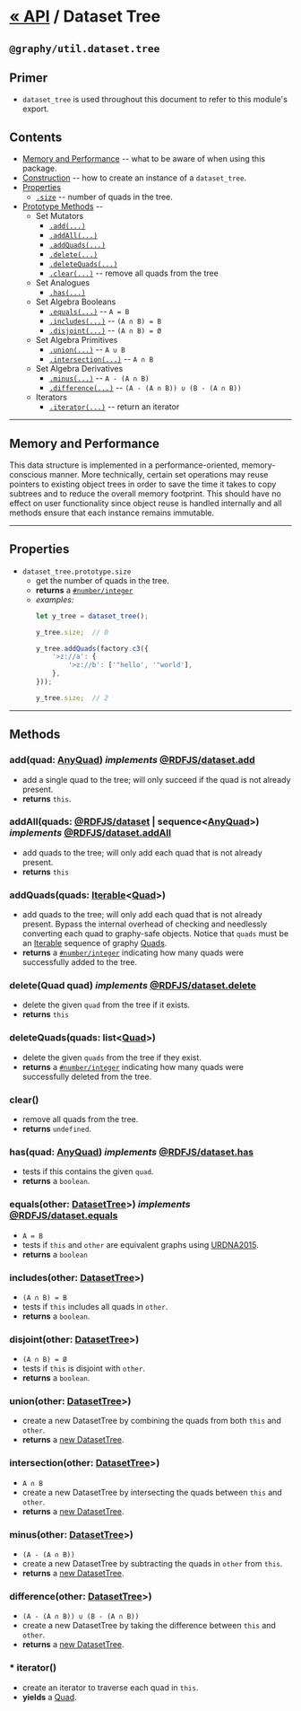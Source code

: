 

# [« API](api) / Dataset Tree
## `@graphy/util.dataset.tree`

## Primer
 - `dataset_tree` is used throughout this document to refer to this module's export.

## Contents
 - [Memory and Performance](#memory-and-performance) -- what to be aware of when using this package.
 - [Construction](#construction) -- how to create an instance of a `dataset_tree`.
 - [Properties](#properties)
   - [`.size`](#property_size) -- number of quads in the tree.
 - [Prototype Methods](#methods) -- 
   - Set Mutators
     - [`.add(...)`](#method_add)
     - [`.addAll(...)`](#method_add-all)
     - [`.addQuads(...)`](#method_add-quads)
     - [`.delete(...)`](#method_delete)
     - [`.deleteQuads(...)`](#method_delete-quads)
     - [`.clear(...)`](#method_clear) -- remove all quads from the tree
   - Set Analogues
     - [`.has(...)`](#method_has)
   - Set Algebra Booleans
     - [`.equals(...)`](#method_equals) -- `A = B`
     - [`.includes(...)`](#method_includes) -- `(A ∩ B) = B`
     - [`.disjoint(...)`](#method_disjoint) -- `(A ∩ B) = Ø`
   - Set Algebra Primitives
     - [`.union(...)`](#method_union) -- `A ∪ B`
     - [`.intersection(...)`](#method_intersection) -- `A ∩ B`
   - Set Algebra Derivatives
     - [`.minus(...)`](#method_minus) -- `A - (A ∩ B)`
     - [`.difference(...)`](#method_difference) -- `(A - (A ∩ B)) ∪ (B - (A ∩ B))`
   - Iterators
     - [`.iterator(...)`](#method_iterator) -- return an iterator 
     

----

## Memory and Performance

This data structure is implemented in a performance-oriented, memory-conscious manner. More technically, certain set operations may reuse pointers to existing object trees in order to save the time it takes to copy subtrees and to reduce the overall memory footprint. This should have no effect on user functionality since object reuse is handled internally and all methods ensure that each instance remains immutable.


----

## Properties


<a name="property_size" />

 - `dataset_tree.prototype.size`
   - get the number of quads in the tree.
   - **returns** a [`#number/integer`](core.data.factory#number_integer)
   - *examples:*
       ```js
       let y_tree = dataset_tree();

       y_tree.size;  // 0

       y_tree.addQuads(factory.c3({
           '>z://a': {
               '>z://b': ['"hello', '"world'],
           },
       }));
       
       y_tree.size;  // 2
       ```

----

## Methods


<a name="method_add" />

### **add**(quad: [AnyQuad](core.data.factory#interface_any-quad)) _implements_ [@RDFJS/dataset.add](https://rdf.js.org/dataset-spec/dataset-spec.html#dom-datasetcore-add)
   - add a single quad to the tree; will only succeed if the quad is not already present.
   - **returns** `this`.


<a name="method_add-all" />

### **addAll**(quads: [@RDFJS/dataset](https://rdf.js.org/dataset-spec/dataset-spec.html#dom-dataset) | sequence<[AnyQuad](core.data.factory#interface_any-quad)>) _implements_ [@RDFJS/dataset.addAll](https://rdf.js.org/dataset-spec/dataset-spec.html#dom-datasetcore-addall)
   - add quads to the tree; will only add each quad that is not already present. 
   - **returns** `this`


<a name="method_add-quads" />

### **addQuads**(quads: [Iterable](https://developer.mozilla.org/en-US/docs/Web/JavaScript/Reference/Global_Objects/Symbol/iterator)<[Quad](core.data.factory#class_quad)>)
   - add quads to the tree; will only add each quad that is not already present. Bypass the internal overhead of checking and needlessly converting each quad to graphy-safe objects. Notice that `quads` must be an [Iterable](https://developer.mozilla.org/en-US/docs/Web/JavaScript/Reference/Global_Objects/Symbol/iterator) sequence of graphy [Quads](core.data.factory#class_quad).
   - **returns** a [`#number/integer`](core.data.factory#number_integer) indicating how many quads were successfully added to the tree.


<a name="method_delete" />

### **delete**(Quad quad) _implements_ [@RDFJS/dataset.delete](https://rdf.js.org/dataset-spec/dataset-spec.html#dom-datasetcore-delete)
   - delete the given `quad` from the tree if it exists.
   - **returns** `this`

<a name="method_delete-quads" />

### **deleteQuads**(quads: list<[Quad](core.data.factory#class_quad)>)
   - delete the given `quads` from the tree if they exist.
   - **returns** a [`#number/integer`](core.data.factory#number_integer) indicating how many quads were successfully deleted from the tree.


<a name="method_clear" />

### **clear**()
   - remove all quads from the tree.
   - **returns** `undefined`.


<a name="method_has" />

### **has**(quad: [AnyQuad](core.data.factory#interface_any-quad)) _implements_ [@RDFJS/dataset.has](https://rdf.js.org/dataset-spec/dataset-spec.html#dom-datasetcore-has)
   - tests if this contains the given `quad`.
   - **returns** a `boolean`.


<a name="method_equals" />

### **equals**(other: [DatasetTree](#methods)>) _implements_ [@RDFJS/dataset.equals](https://rdf.js.org/dataset-spec/dataset-spec.html#dom-datasetcore-equals)
   - `A = B`
   - tests if `this` and `other` are equivalent graphs using [URDNA2015](https://json-ld.github.io/normalization/spec/).
   - **returns** a `boolean`


<a name="method_includes" />

### **includes**(other: [DatasetTree](#methods)>)
   - `(A ∩ B) = B`
   - tests if `this` includes all quads in `other`.
   - **returns** a `boolean`.


<a name="method_disjoint" />

### **disjoint**(other: [DatasetTree](#methods)>)
   - `(A ∩ B) = Ø`
   - tests if `this` is disjoint with `other`.
   - **returns** a `boolean`.


<a name="method_union" />

### **union**(other: [DatasetTree](#methods)>)
   - create a new DatasetTree by combining the quads from both `this` and `other`.
   - **returns** a [new DatasetTree](#methods).


<a name="method_intersection" />

### **intersection**(other: [DatasetTree](#methods)>)
   - `A ∩ B`
   - create a new DatasetTree by intersecting the quads between `this` and `other`.
   - **returns** a [new DatasetTree](#methods).


<a name="method_minus" />

### **minus**(other: [DatasetTree](#methods)>)
   - `(A - (A ∩ B))`
   - create a new DatasetTree by subtracting the quads in `other` from `this`.
   - **returns** a [new DatasetTree](#methods).


<a name="method_difference" />

### **difference**(other: [DatasetTree](#methods)>)
   - `(A - (A ∩ B)) ∪ (B - (A ∩ B))`
   - create a new DatasetTree by taking the difference between `this` and `other`.
   - **returns** a [new DatasetTree](#methods).


<a name="method_iterator" />

### * **iterator**()
   - create an iterator to traverse each quad in `this`.
   - **yields** a [Quad](core.data.factory#class_quad).


